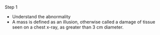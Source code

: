 Step 1

- Understand the abnormality
- A mass is defined as an illusion, otherwise called a damage of tissue seen on a chest x-ray, as greater than 3 cm diameter.
